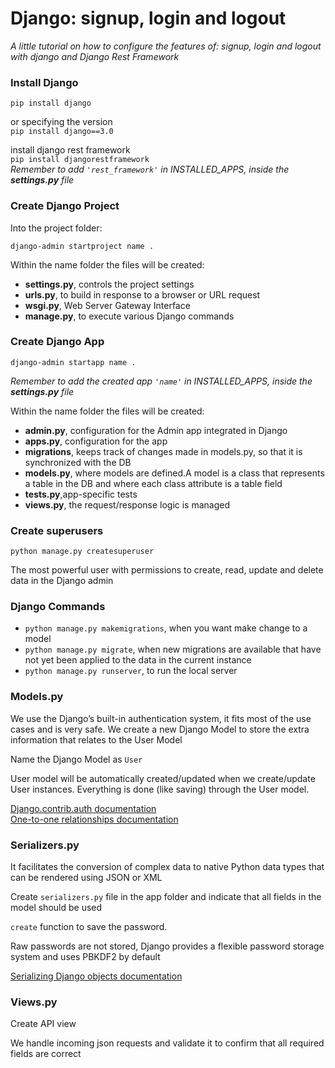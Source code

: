 <h1>Django: signup, login and logout</h1>

<i>A little tutorial on how to configure the features of:
signup, login and logout with django and Django Rest Framework</i>


<h3>Install Django</h3>
<p>
<code>pip install django</code>

or specifying the version   
<code>pip install django==3.0</code>

install django rest framework   
<code>pip install djangorestframework</code>   
<i>Remember to add <code>'rest_framework'</code> in INSTALLED_APPS, inside the <b>settings.py</b> file </i>
</p>

<h3>Create Django Project</h3>
Into the project folder:
<p>
<code>django-admin startproject name .</code>

Within the name folder the files will be created:
<ul>
    <li><b>settings.py</b>,  controls the project settings</li>
    <li><b>urls.py</b>, to build in response to a browser or URL request</li>
    <li><b>wsgi.py</b>, Web Server Gateway Interface</li>
    <li><b>manage.py</b>, to execute various Django commands</li>
</ul>

<h3>Create Django App</h3>
<p>
<code>django-admin startapp name .</code>

<i>Remember to add the created app <code>'name'</code> in INSTALLED_APPS, inside the <b>settings.py</b> file </i>

Within the name folder the files will be created:
<ul>
    <li><b>admin.py</b>, configuration for the Admin app integrated in Django</li>
    <li><b>apps.py</b>, configuration for the app</li>
    <li><b>migrations</b>, keeps track of changes made in models.py, so that it is synchronized with the DB</li>
    <li><b>models.py</b>, where models are defined.A model is a class that represents 
    a table in the DB and where each class attribute is a table field</li>
    <li><b>tests.py</b>,app-specific tests</li>
    <li><b>views.py</b>, the request/response logic is managed</li>
</ul>


<h3>Create superusers</h3>
<p>
<code>python manage.py createsuperuser</code>

The most powerful user with permissions to create, read, update and delete data in the Django admin
</p>

<h3>Django Commands</h3>
<ul>
    <li><code>python manage.py makemigrations</code>, when you want make change to a model</li>
    <li><code>python manage.py migrate</code>, when new migrations are available that have not yet been applied to the data in the current instance</li>
    <li><code>python manage.py runserver</code>, to run the local server</li>

</ul>


<h3>Models.py</h3>
<p>
We use the Django’s built-in authentication system, it fits most of the use cases and is very safe.
We create a new Django Model to store the extra information that relates to the User Model

Name the Django Model as <code>User</code>

User model will be automatically created/updated when we create/update User instances.
Everything is done (like saving) through the User model.

<a href="https://docs.djangoproject.com/en/3.2/ref/contrib/auth/"> Django.contrib.auth documentation </a>
<br>
<a href="https://docs.djangoproject.com/en/3.2/topics/db/examples/one_to_one/"> One-to-one relationships documentation </a>
</p>


<h3>Serializers.py</h3>
<p>
It facilitates the conversion of complex data 
to native Python data types that can be rendered using JSON or XML

Create <code>serializers.py</code> file in the app folder and indicate that all fields in the model should be used

<code>create</code> function to save the password.

Raw passwords are not stored, Django provides a flexible password storage system and uses PBKDF2 by default

<a href="https://docs.djangoproject.com/en/3.2/topics/serialization/">Serializing Django objects documentation </a>
</p>


<h3>Views.py</h3>
<p>
Create API view

We handle incoming json requests and validate it to confirm that all required fields are correct
</p>